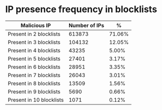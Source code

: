 # IP presence frequency in blocklists
| Malicious IP | Number of IPs | % |
|----|----|----|
| Present in 2 blocklists | 613873 | 71.06% |
| Present in 3 blocklists | 104132 | 12.05% |
| Present in 4 blocklists | 43235 | 5.00% |
| Present in 5 blocklists | 27401 | 3.17% |
| Present in 6 blocklists | 28951 | 3.35% |
| Present in 7 blocklists | 26043 | 3.01% |
| Present in 8 blocklists | 13509 | 1.56% |
| Present in 9 blocklists | 5690 | 0.66% |
| Present in 10 blocklists | 1071 | 0.12% |
